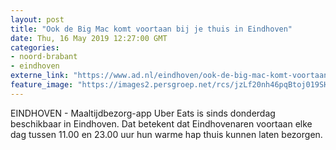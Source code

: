 ```yaml
---
layout: post
title: "Ook de Big Mac komt voortaan bij je thuis in Eindhoven"
date: Thu, 16 May 2019 12:27:00 GMT
categories: 
- noord-brabant 
- eindhoven 
externe_link: "https://www.ad.nl/eindhoven/ook-de-big-mac-komt-voortaan-bij-je-thuis-in-eindhoven~ae493119/"
feature_image: "https://images2.persgroep.net/rcs/jzLf20nh46pqBtoj019SHRcbZqg/diocontent/148517170/_fitwidth/400/?appId=21791a8992982cd8da851550a453bd7f&quality=0.7"
---
```


EINDHOVEN - Maaltijdbezorg-app Uber Eats is sinds donderdag beschikbaar in Eindhoven. Dat betekent dat Eindhovenaren voortaan elke dag tussen 11.00 en 23.00 uur hun warme hap thuis kunnen laten bezorgen.

